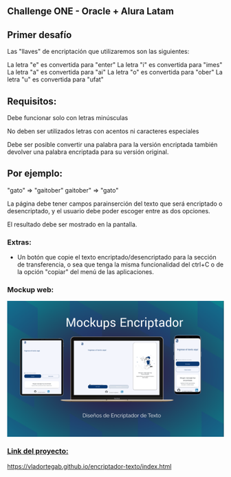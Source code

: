 
## Challenge ONE - Oracle + Alura Latam

## Primer desafío

Las "llaves" de encriptación que utilizaremos son las siguientes:

La letra "e" es convertida para "enter"
La letra "i" es convertida para "imes"
La letra "a" es convertida para "ai"
La letra "o" es convertida para "ober"
La letra "u" es convertida para "ufat"

## Requisitos:

Debe funcionar solo con letras minúsculas

No deben ser utilizados letras con acentos ni caracteres especiales

Debe ser posible convertir una palabra para la versión encriptada también devolver una palabra encriptada para su versión original.

## Por ejemplo:
"gato" => "gaitober"
gaitober" => "gato"

La página debe tener campos parainserción del texto que será encriptado o desencriptado, y el usuario debe poder escoger entre as dos opciones.

El resultado debe ser mostrado en la pantalla.

### Extras:
- Un botón que copie el texto encriptado/desencriptado para la sección de transferencia, o sea que tenga la misma funcionalidad del ctrl+C o de la opción "copiar" del menú de las aplicaciones.

### Mockup web:
<a href="#">
  <img align="center" width = 1000px src=https://github.com/vladortegab/encriptador-texto/blob/master/Figma/Mockups.png?raw=true"
</a>


### Link del proyecto:
<a href="https://vladortegab.github.io/encriptador-texto/">https://vladortegab.github.io/encriptador-texto/index.html
</a>
